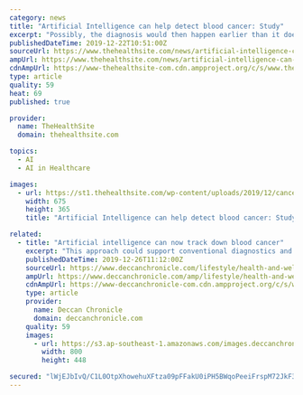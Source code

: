 ```yaml
---
category: news
title: "Artificial Intelligence can help detect blood cancer: Study"
excerpt: "Possibly, the diagnosis would then happen earlier than it does now and therapy could start earlier,” added ... out what an analysis of the transcriptome can achieve using artificial intelligence, that is to say trainable algorithms,” said Schultze."
publishedDateTime: 2019-12-22T10:51:00Z
sourceUrl: https://www.thehealthsite.com/news/artificial-intelligence-can-help-detect-blood-cancer-study-718275/
ampUrl: https://www.thehealthsite.com/news/artificial-intelligence-can-help-detect-blood-cancer-study-718275/amp/
cdnAmpUrl: https://www-thehealthsite-com.cdn.ampproject.org/c/s/www.thehealthsite.com/news/artificial-intelligence-can-help-detect-blood-cancer-study-718275/amp/
type: article
quality: 59
heat: 69
published: true

provider:
  name: TheHealthSite
  domain: thehealthsite.com

topics:
  - AI
  - AI in Healthcare

images:
  - url: https://st1.thehealthsite.com/wp-content/uploads/2019/12/cancer-news.jpg
    width: 675
    height: 365
    title: "Artificial Intelligence can help detect blood cancer: Study"

related:
  - title: "Artificial intelligence can now track down blood cancer"
    excerpt: "This approach could support conventional diagnostics and accelerate therapy of the disease ... of the transcriptome can achieve using artificial intelligence, that is to say, trainable algorithms ..."
    publishedDateTime: 2019-12-26T11:12:00Z
    sourceUrl: https://www.deccanchronicle.com/lifestyle/health-and-wellbeing/261219/artificial-intelligence-can-now-track-down-blood-cancer.html
    ampUrl: https://www.deccanchronicle.com/amp/lifestyle/health-and-wellbeing/261219/artificial-intelligence-can-now-track-down-blood-cancer.html
    cdnAmpUrl: https://www-deccanchronicle-com.cdn.ampproject.org/c/s/www.deccanchronicle.com/amp/lifestyle/health-and-wellbeing/261219/artificial-intelligence-can-now-track-down-blood-cancer.html
    type: article
    provider:
      name: Deccan Chronicle
      domain: deccanchronicle.com
    quality: 59
    images:
      - url: https://s3.ap-southeast-1.amazonaws.com/images.deccanchronicle.com/dc-Cover-vdtd739nmbtme80k0vq815q6o3-20191226110840.Medi.jpeg
        width: 800
        height: 448

secured: "lWjEJbIvQ/C1L0OtpXhowehuXFtza09pFFakU0iPH5BWqoPeeiFrspM72JkF3rPxalSzRVYJsJoCyt/ZNhnXAKBlsJ74/n/76N5z0aIlTwYzSEc62/jsezaA1izC06GyQ1QajtQ14+JX2imbhwAsiRiay7WajJnPx7Ugme38CYDNeGH7DsVlsPguHO9q6A1E8Ty1mulSttI9XbiQ1WaCSVOznT7n0RJ2ELePxIwHL6LhKEtCoSCABCR5OEJPZLiEwPCHNfwca6iCVJl9qb2V4R7jcv0L73HcmVfHTUlZn74=;qbO6pGSK7U1OCqscqgnX2w=="
---
```


